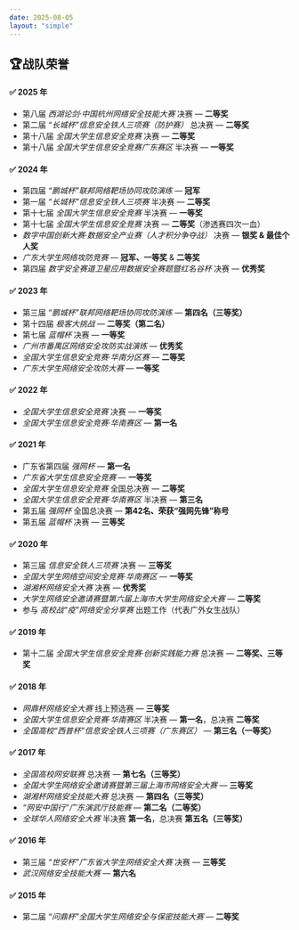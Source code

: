 ```yaml
---
date: 2025-08-05
layout: "simple"
---
```


## 🏆战队荣誉

#### ✅ **2025 年**

- 第八届 *西湖论剑·中国杭州网络安全技能大赛* 决赛 — **二等奖**
- 第二届 *“长城杯”信息安全铁人三项赛（防护赛）* 总决赛 — **二等奖**
- 第十八届 *全国大学生信息安全竞赛* 决赛 — **二等奖**
- 第十八届 *全国大学生信息安全竞赛广东赛区* 半决赛 — **一等奖**

#### ✅ **2024 年**

- 第四届 *“鹏城杯”联邦网络靶场协同攻防演练* — **冠军**
- 第一届 *“长城杯”信息安全铁人三项赛* 半决赛 — **二等奖**
- 第十七届 *全国大学生信息安全竞赛* 半决赛 — **一等奖**
- 第十七届 *全国大学生信息安全竞赛* 决赛 — **二等奖**（渗透赛四次一血）
- *数字中国创新大赛·数据安全产业赛（人才积分争夺战）* 决赛 — **银奖 & 最佳个人奖**
- *广东大学生网络攻防竞赛* — **冠军、一等奖** & **二等奖**
- 第四届 *数字安全赛道卫星应用数据安全赛题暨红名谷杯* 决赛 — **优秀奖**

#### ✅ **2023 年**

- 第三届 *“鹏城杯”联邦网络靶场协同攻防演练* — **第四名（三等奖）**
- 第十四届 *极客大挑战* — **二等奖（第二名）**
- 第七届 *蓝帽杯* 决赛 — **一等奖**
- *广州市番禺区网络安全攻防实战演练* — **优秀奖**
- *全国大学生信息安全竞赛·华南分区赛* — **二等奖**
- *广东大学生网络安全攻防大赛* — **一等奖**

#### ✅ **2022 年**

- *全国大学生信息安全竞赛* 决赛 — **一等奖**
- *全国大学生信息安全竞赛·华南赛区* — **第一名**

#### ✅ **2021 年**

- 广东省第四届 *强网杯* — **第一名**
- *广东省大学生信息安全竞赛* — **一等奖**
- *全国大学生信息安全竞赛* 全国总决赛 — **二等奖**
- *全国大学生信息安全竞赛·华南赛区* 半决赛 — **第三名**
- 第五届 *强网杯* 全国总决赛 — **第42名、荣获“强网先锋”称号**
- 第五届 *蓝帽杯* 决赛 — **三等奖**

#### ✅ **2020 年**

- 第三届 *信息安全铁人三项赛* 决赛 — **三等奖**
- *全国大学生网络空间安全竞赛·华南赛区* — **一等奖**
- *湖湘杯网络安全大赛* 决赛 — **优秀奖**
- *大学生网络安全邀请赛暨第六届上海市大学生网络安全大赛* — **二等奖**
- 参与 *高校战“疫”网络安全分享赛* 出题工作（代表广外女生战队）

#### ✅ **2019 年**

- 第十二届 *全国大学生信息安全竞赛·创新实践能力赛* 总决赛 — **二等奖、三等奖**

#### ✅ **2018 年**

- *网鼎杯网络安全大赛* 线上预选赛 — **三等奖**
- *全国大学生信息安全竞赛·华南赛区* 半决赛 — **第一名**，总决赛 **二等奖**
- *全国高校“西普杯”信息安全铁人三项赛（广东赛区）* — **第三名（一等奖）**

#### ✅ **2017 年**

- *全国高校网安联赛* 总决赛 — **第七名（三等奖）**
- *全国大学生网络安全邀请赛暨第三届上海市网络安全大赛* — **三等奖**
- *湖湘杯网络安全技能大赛* 总决赛 — **第四名（三等奖）**
- *“网安中国行”广东演武厅技能赛* — **第二名（二等奖）**
- *全球华人网络安全大赛* 半决赛 **第一名**，总决赛 **第五名（三等奖）**

#### ✅ **2016 年**

- 第三届 *“世安杯”广东省大学生网络安全大赛* 决赛 — **三等奖**
- *武汉网络安全技能大赛* — **第六名**

#### ✅ **2015 年**

- 第二届 *“问鼎杯”全国大学生网络安全与保密技能大赛* — **二等奖**
